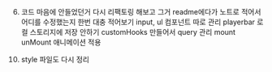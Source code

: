 <!-- 1. components -> Button 컴포넌트 다시 활용해보기 -->

<!-- 2. button 컴포넌트를 정의해놓고 왜 쌩 button을 썻는지?
   Button 컴포넌트로 수정해주세요. -->

<!-- 3. components -> Button 컴포넌트 다시 최적화 해보기 (최적화라하면은 - 버튼 컴포넌트를 쓸 때 icon을 JSX로 넘기고 있는데 이거를 icon 스트링만 넘기도록 할 수 있도록, style도 custom하게 할 수 있도록 해볼것) - 다른 컴포넌트들도 마찬가지로 -->

<!-- 4. 노란색 줄 에러 다 없애주세요. -->

<!-- 5. 사진같은거 등 코드와 관련이 없는 것들은 assets 파일로 따로 빼주세요. (디렉터리 구조 다시 잡으세요. assets - images - Spinner.gif) 이런식으로 -->

6. 코드 마음에 안들었던거 다시 리팩토링 해보고 그거 readme에다가 노트로 적어서 어디를 수정했는지 한번 대충 적어보기
   input, ul 컴포넌트 따로 관리
   playerbar 로컬 스토리지에 저장 안하기
   customHooks 만들어서 query 관리
   mount unMount 애니메이션 적용

<!-- 7. console.log 다 지워주세요. -->

<!-- 8. 전역적으로 관리가 필요없는 state 다시 작성해주세요. -->

<!-- 9. 좋아요 싫어요 다시 작성 -->

10. style 파일도 다시 정리

